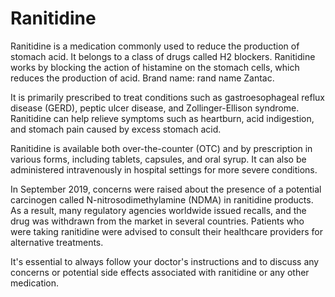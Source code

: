 [//]: # (
source: gpt-3 + jph editing
tags: medications treatments
)

# Ranitidine

Ranitidine is a medication commonly used to reduce the production of stomach acid. It belongs to a class of drugs called H2 blockers. Ranitidine works by blocking the action of histamine on the stomach cells, which reduces the production of acid. Brand name: rand name Zantac.

It is primarily prescribed to treat conditions such as gastroesophageal reflux disease (GERD), peptic ulcer disease, and Zollinger-Ellison syndrome. Ranitidine can help relieve symptoms such as heartburn, acid indigestion, and stomach pain caused by excess stomach acid.

Ranitidine is available both over-the-counter (OTC) and by prescription in various forms, including tablets, capsules, and oral syrup. It can also be administered intravenously in hospital settings for more severe conditions.

In September 2019, concerns were raised about the presence of a potential carcinogen called N-nitrosodimethylamine (NDMA) in ranitidine products. As a result, many regulatory agencies worldwide issued recalls, and the drug was withdrawn from the market in several countries. Patients who were taking ranitidine were advised to consult their healthcare providers for alternative treatments.

It's essential to always follow your doctor's instructions and to discuss any concerns or potential side effects associated with ranitidine or any other medication.